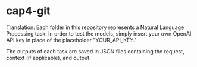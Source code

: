 # cap4-git

Translation: Each folder in this repository represents a Natural Language Processing task. In order to test the models, simply insert your own OpenAI API key in place of the placeholder "YOUR_API_KEY."

The outputs of each task are saved in JSON files containing the request, context (if applicable), and output.
